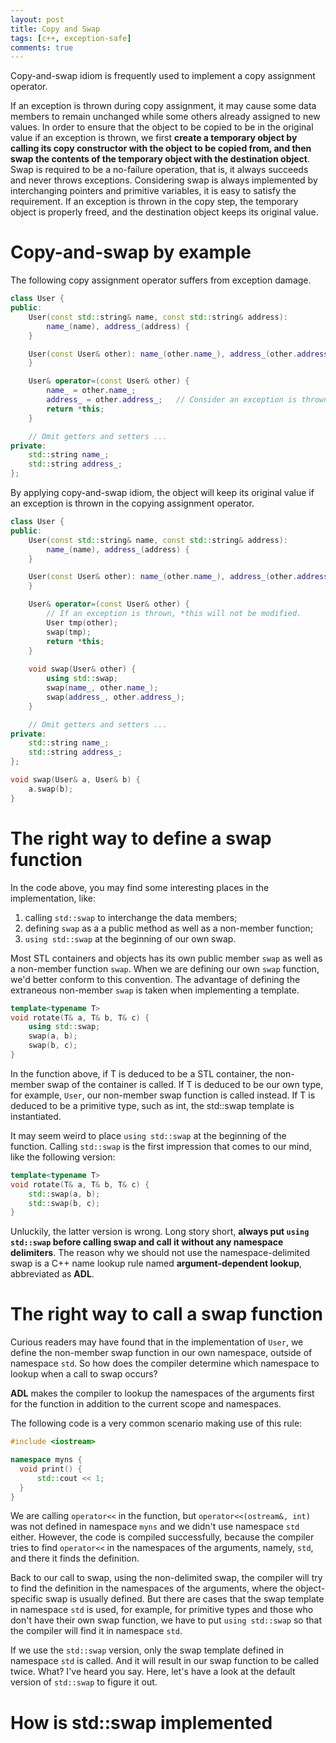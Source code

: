 ```yaml
---
layout: post
title: Copy and Swap
tags: [c++, exception-safe]
comments: true
---
```


Copy-and-swap idiom is frequently used to implement a copy assignment operator.

If an exception is thrown during copy assignment, it may cause some data members
to remain unchanged while some others already assigned to new values. In
order to ensure that the object to be copied to be in the original value if an
exception is thrown, we first **create a temporary object by calling its copy
constructor with the object to be copied from, and then swap the contents of the
temporary object with the destination object**. Swap is required to be a
no-failure operation, that is, it always succeeds and never throws exceptions. 
Considering swap is always implemented by interchanging pointers and primitive
variables, it is easy to satisfy the requirement. If an exception is thrown in
the copy step, the temporary object is properly freed, and the destination
object keeps its original value.

<!--more-->

# Copy-and-swap by example #

The following copy assignment operator suffers from exception damage.

```c++
class User {
public:
    User(const std::string& name, const std::string& address):
        name_(name), address_(address) {
    }

    User(const User& other): name_(other.name_), address_(other.address_) {
    }

    User& operator=(const User& other) {
        name_ = other.name_;
        address_ = other.address_;   // Consider an exception is thrown here.
        return *this;
    }

    // Omit getters and setters ...
private:
    std::string name_;
    std::string address_;
};
```

By applying copy-and-swap idiom, the object will keep its original value if an
exception is thrown in the copying assignment operator.

```c++
class User {
public:
    User(const std::string& name, const std::string& address):
        name_(name), address_(address) {
    }

    User(const User& other): name_(other.name_), address_(other.address_) {
    }

    User& operator=(const User& other) {
        // If an exception is thrown, *this will not be modified.
        User tmp(other);
        swap(tmp); 
        return *this;
    }
    
    void swap(User& other) {
        using std::swap;
        swap(name_, other.name_);
        swap(address_, other.address_);
    }

    // Omit getters and setters ...
private:
    std::string name_;
    std::string address_;
};

void swap(User& a, User& b) {
    a.swap(b);
}
```

# The right way to define a swap function #

In the code above, you may find some interesting places in the implementation, like:

1. calling `std::swap` to interchange the data members;
2. defining `swap` as a a public method as well as a non-member function;
3. `using std::swap` at the beginning of our own swap.

Most STL containers and objects has its own public member `swap` as well as a
non-member function `swap`. When we are defining our own `swap` function, we'd
better conform to this convention. The advantage of defining the extraneous
non-member `swap` is taken when implementing a template. 

```c++
template<typename T>
void rotate(T& a, T& b, T& c) {
    using std::swap;
    swap(a, b);
    swap(b, c);
}
```

In the function above, if T is deduced to be a STL container, the non-member swap
of the container is called. If T is deduced to be our own type, for example,
`User`, our non-member swap function is called instead. If T is deduced to be a
primitive type, such as int, the std::swap template is instantiated.

It may seem weird to place `using std::swap` at the beginning of the function.
Calling `std::swap` is the first impression that comes to our mind, like the
following version:

```c++
template<typename T>
void rotate(T& a, T& b, T& c) {
    std::swap(a, b);
    std::swap(b, c);
}
```

Unluckily, the latter version is wrong. Long story short, **always put `using
std::swap` before calling swap and call it without any namespace delimiters**.
The reason why we should not use the namespace-delimited swap is a C++ name lookup
rule named **argument-dependent lookup**, abbreviated as **ADL**.

# The right way to call a swap function #

Curious readers may have found that in the implementation of `User`, we define
the non-member swap function in our own namespace, outside of namespace `std`.
So how does the compiler determine which namespace to lookup when a call to swap
occurs?

**ADL** makes the compiler to lookup the namespaces of the arguments first for
the function in addition to the current scope and namespaces.

The following code is a very common scenario making use of this rule:

```c++
#include <iostream>

namespace myns {
  void print() {
      std::cout << 1;
  }
}
```

We are calling `operator<<` in the function, but `operator<<(ostream&, int)` was
not defined in namespace `myns` and we didn't use namespace `std` either.
However, the code is compiled successfully, because the compiler tries to find
`operator<<` in the namespaces of the arguments, namely, `std`, and there it
finds the definition.

Back to our call to swap, using the non-delimited swap, the compiler will try to
find the definition in the namespaces of the arguments, where the
object-specific swap is usually defined. But there are cases that the swap
template in namespace `std` is used, for example, for primitive types and those
who don't have their own swap function, we have to put `using std::swap` so that
the compiler will find it in namespace `std`.

If we use the `std::swap` version, only the swap template defined in namespace
`std` is called. And it will result in our swap function to be called twice.
What? I've heard you say. Here, let's have a look at the default version of
`std::swap` to figure it out. 

# How is std::swap implemented #
